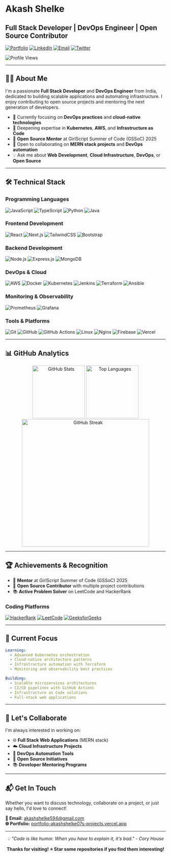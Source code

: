 # Akash Shelke

## Full Stack Developer | DevOps Engineer | Open Source Contributor

[![Portfolio](https://img.shields.io/badge/Portfolio-000000?style=for-the-badge&logo=vercel&logoColor=white)](https://portfolio-akashshelke07s-projects.vercel.app)
[![LinkedIn](https://img.shields.io/badge/LinkedIn-0077B5?style=for-the-badge&logo=linkedin&logoColor=white)](https://in.linkedin.com/in/akash-shelke-5b1520259/)
[![Email](https://img.shields.io/badge/Email-D14836?style=for-the-badge&logo=gmail&logoColor=white)](mailto:akashshelke594@gmail.com)
[![Twitter](https://img.shields.io/badge/Twitter-1DA1F2?style=for-the-badge&logo=twitter&logoColor=white)](https://x.com/akashshelke07)

![Profile Views](https://komarev.com/ghpvc/?username=akashshelke07&label=Profile%20views&color=0e75b6&style=flat)

---

## 👨‍💻 About Me

I'm a passionate **Full Stack Developer** and **DevOps Engineer** from India, dedicated to building scalable applications and automating infrastructure. I enjoy contributing to open source projects and mentoring the next generation of developers.

- 🔭 Currently focusing on **DevOps practices** and **cloud-native technologies**
- 🌱 Deepening expertise in **Kubernetes**, **AWS**, and **Infrastructure as Code**
- 👥 **Open Source Mentor** at GirlScript Summer of Code (GSSoC) 2025
- 🤝 Open to collaborating on **MERN stack projects** and **DevOps automation**
- 💡 Ask me about **Web Development**, **Cloud Infrastructure**, **DevOps**, or **Open Source**

---

## 🛠️ Technical Stack

### Programming Languages
![JavaScript](https://img.shields.io/badge/JavaScript-F7DF1E?style=for-the-badge&logo=javascript&logoColor=black)
![TypeScript](https://img.shields.io/badge/TypeScript-007ACC?style=for-the-badge&logo=typescript&logoColor=white)
![Python](https://img.shields.io/badge/Python-3776AB?style=for-the-badge&logo=python&logoColor=white)
![Java](https://img.shields.io/badge/Java-ED8B00?style=for-the-badge&logo=openjdk&logoColor=white)

### Frontend Development
![React](https://img.shields.io/badge/React-20232A?style=for-the-badge&logo=react&logoColor=61DAFB)
![Next.js](https://img.shields.io/badge/Next.js-000000?style=for-the-badge&logo=next.js&logoColor=white)
![TailwindCSS](https://img.shields.io/badge/Tailwind_CSS-38B2AC?style=for-the-badge&logo=tailwind-css&logoColor=white)
![Bootstrap](https://img.shields.io/badge/Bootstrap-563D7C?style=for-the-badge&logo=bootstrap&logoColor=white)

### Backend Development
![Node.js](https://img.shields.io/badge/Node.js-43853D?style=for-the-badge&logo=node.js&logoColor=white)
![Express.js](https://img.shields.io/badge/Express.js-404D59?style=for-the-badge&logo=express&logoColor=white)
![MongoDB](https://img.shields.io/badge/MongoDB-4EA94B?style=for-the-badge&logo=mongodb&logoColor=white)

### DevOps & Cloud
![AWS](https://img.shields.io/badge/Amazon_AWS-232F3E?style=for-the-badge&logo=amazon-aws&logoColor=white)
![Docker](https://img.shields.io/badge/Docker-2496ED?style=for-the-badge&logo=docker&logoColor=white)
![Kubernetes](https://img.shields.io/badge/Kubernetes-326CE5?style=for-the-badge&logo=kubernetes&logoColor=white)
![Jenkins](https://img.shields.io/badge/Jenkins-D24939?style=for-the-badge&logo=jenkins&logoColor=white)
![Terraform](https://img.shields.io/badge/Terraform-623CE4?style=for-the-badge&logo=terraform&logoColor=white)
![Ansible](https://img.shields.io/badge/Ansible-EE0000?style=for-the-badge&logo=ansible&logoColor=white)

### Monitoring & Observability
![Prometheus](https://img.shields.io/badge/Prometheus-E6522C?style=for-the-badge&logo=prometheus&logoColor=white)
![Grafana](https://img.shields.io/badge/Grafana-F46800?style=for-the-badge&logo=grafana&logoColor=white)

### Tools & Platforms
![Git](https://img.shields.io/badge/Git-F05032?style=for-the-badge&logo=git&logoColor=white)
![GitHub](https://img.shields.io/badge/GitHub-100000?style=for-the-badge&logo=github&logoColor=white)
![GitHub Actions](https://img.shields.io/badge/GitHub_Actions-2088FF?style=for-the-badge&logo=github-actions&logoColor=white)
![Linux](https://img.shields.io/badge/Linux-FCC624?style=for-the-badge&logo=linux&logoColor=black)
![Nginx](https://img.shields.io/badge/Nginx-009639?style=for-the-badge&logo=nginx&logoColor=white)
![Firebase](https://img.shields.io/badge/Firebase-039BE5?style=for-the-badge&logo=firebase&logoColor=white)
![Vercel](https://img.shields.io/badge/Vercel-000000?style=for-the-badge&logo=vercel&logoColor=white)

---

## 📊 GitHub Analytics

<div align="center">
  <img src="https://github-readme-stats.vercel.app/api?username=akashshelke07&show_icons=true&theme=tokyonight&hide_border=true&count_private=true" alt="GitHub Stats" height="165">
  <img src="https://github-readme-stats.vercel.app/api/top-langs/?username=akashshelke07&layout=compact&theme=tokyonight&hide_border=true" alt="Top Languages" height="165">
</div>

<div align="center">
  <img src="https://github-readme-streak-stats.herokuapp.com/?user=akashshelke07&theme=tokyonight&hide_border=true" alt="GitHub Streak" width="400">
</div>

---

## 🏆 Achievements & Recognition

- 🥇 **Mentor** at GirlScript Summer of Code (GSSoC) 2025
- 🌟 **Open Source Contributor** with multiple project contributions
- 📚 **Active Problem Solver** on LeetCode and HackerRank

### Coding Platforms
[![HackerRank](https://img.shields.io/badge/HackerRank-2EC866?style=for-the-badge&logo=hackerrank&logoColor=white)](https://www.hackerrank.com/profile/akashshelke594)
[![LeetCode](https://img.shields.io/badge/LeetCode-FFA116?style=for-the-badge&logo=leetcode&logoColor=black)](https://leetcode.com/skyler_0777/)
[![GeeksforGeeks](https://img.shields.io/badge/GeeksforGeeks-298D46?style=for-the-badge&logo=geeksforgeeks&logoColor=white)](https://www.geeksforgeeks.org/user/akash07shelke/)

---

## 🎯 Current Focus

```yaml
Learning:
  - Advanced Kubernetes orchestration
  - Cloud-native architecture patterns
  - Infrastructure automation with Terraform
  - Monitoring and observability best practices

Building:
  - Scalable microservices architectures
  - CI/CD pipelines with GitHub Actions
  - Infrastructure as Code solutions
  - Full-stack web applications
```

---

## 🤝 Let's Collaborate

I'm always interested in working on:

- 🌐 **Full Stack Web Applications** (MERN stack)
- ☁️ **Cloud Infrastructure Projects**
- 🔧 **DevOps Automation Tools**
- 🚀 **Open Source Initiatives**
- 📚 **Developer Mentoring Programs**

---

## 📬 Get In Touch

Whether you want to discuss technology, collaborate on a project, or just say hello, I'd love to connect!

**📧 Email:** [akashshelke594@gmail.com](mailto:akashshelke594@gmail.com)  
**🌐 Portfolio:** [portfolio-akashshelke07s-projects.vercel.app](https://portfolio-akashshelke07s-projects.vercel.app)

---

<div align="center">
  <i>💡 "Code is like humor. When you have to explain it, it's bad." - Cory House</i>
</div>

<div align="center">
  
  **Thanks for visiting! ⭐ Star some repositories if you find them interesting!**
  
</div>
